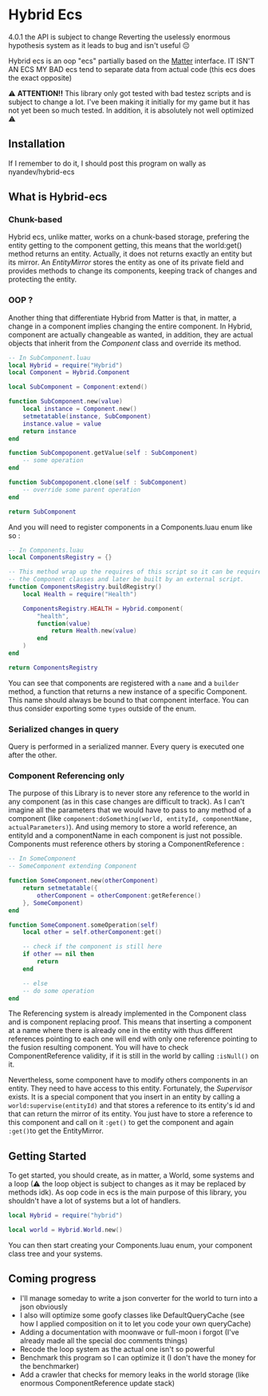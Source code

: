 # Hybrid Ecs
4.0.1
the API is subject to change
Reverting the uselessly enormous hypothesis system as it leads to bug and isn't useful 😔

Hybrid ecs is an oop "ecs" partially based on the [Matter](https://github.com/matter-ecs/matter) interface.
IT ISN'T AN ECS MY BAD
ecs tend to separate data from actual code (this ecs does the exact opposite)

⚠ **ATTENTION!!** This library only got tested with bad testez scripts and is subject to change a lot. I've been making it initially for my game but it has not yet been so much tested. In addition, it is absolutely not well optimized ⚠

## Installation
If I remember to do it, I should post this program on wally as nyandev/hybrid-ecs

## What is Hybrid-ecs

### Chunk-based
Hybrid ecs, unlike matter, works on a chunk-based storage, prefering the entity getting to the component getting, this means that the world:get() method returns an entity. Actually, it does not returns exactly an entity but its mirror. An *EntityMirror* stores the entity as one of its private field and provides methods to change its components, keeping track of changes and protecting the entity.

### OOP ?
Another thing that differentiate Hybrid from Matter is that, in matter, a change in a component implies changing the entire component. In Hybrid, component are actually changeable as wanted, in addition, they are actual objects that inherit from the *Component* class and override its method.

```lua
-- In SubComponent.luau
local Hybrid = require("Hybrid")
local Component = Hybrid.Component

local SubComponent = Component:extend()

function SubComponent.new(value)
    local instance = Component.new()
    setmetatable(instance, SubComponent)
    instance.value = value
    return instance
end

function SubCompoponent.getValue(self : SubComponent)
    -- some operation
end

function SubCompoponent.clone(self : SubComponent)
    -- override some parent operation
end

return SubComponent
```

And you will need to register components in a Components.luau enum like so :
```lua
-- In Components.luau
local ComponentsRegistry = {}

-- This method wrap up the requires of this script so it can be required by
-- the Component classes and later be built by an external script.
function ComponentsRegistry.buildRegistry()
    local Health = require("Health")

    ComponentsRegistry.HEALTH = Hybrid.component(
        "health",
        function(value)
            return Health.new(value)
        end
    )
end

return ComponentsRegistry
```
You can see that components are registered with a ``name`` and a ``builder`` method, a function that returns a new instance of a specific Component. This name should always be bound to that component interface. You can thus consider exporting some ``types`` outside of the enum.

### Serialized changes in query
Query is performed in a serialized manner. Every query is executed one after the other.

### Component Referencing only
The purpose of this Library is to never store any reference to the world in any component (as in this case changes are difficult to track).
As I can't imagine all the parameters that we would have to pass to any method of a component (like ``component:doSomething(world, entityId, componentName, actualParameters)``). And using memory to store a world reference, an entityId and a componentName in each component is just not possible. 
Components must reference others by storing a ComponentReference :

```lua
-- In SomeComponent
-- SomeComponent extending Component

function SomeComponent.new(otherComponent)
    return setmetatable({
        otherComponent = otherComponent:getReference()
    }, SomeComponent)
end

function SomeComponent.someOperation(self)
    local other = self.otherComponent:get()

    -- check if the component is still here
    if other == nil then
        return
    end

    -- else
    -- do some operation
end
```
The Referencing system is already implemented in the Component class and is component replacing proof. This means that inserting a component at a name where there is already one in the entity with thus different references pointing to each one will end with only one reference pointing to the fusion resulting component.
You will have to check ComponentReference validity, if it is still in the world by calling ``:isNull()`` on it.

Nevertheless, some component have to modify others components in an entity. They need to have access to this entity. Fortunately, the *Supervisor* exists. It is a special component that you insert in an entity by calling a ``world:supervise(entityId)`` and that stores a reference to its entity's id and that can return the mirror of its entity. You just have to store a reference to this component and call on it ``:get()`` to get the component and again ``:get()``to get the EntityMirror.

## Getting Started
To get started, you should create, as in matter, a World, some systems and a loop (⚠ the loop object is subject to changes as it may be replaced by methods idk). As oop code in ecs is the main purpose of this library, you shouldn't have a lot of systems but a lot of handlers.

```lua
local Hybrid = require("hybrid")

local world = Hybrid.World.new()
```

You can then start creating your Components.luau enum, your component class tree and your systems.

## Coming progress
- I'll manage someday to write a json converter for the world to turn into a json obviously
- I also will optimize some goofy classes like DefaultQueryCache (see how I applied composition on it to let you code your own queryCache)
- Adding a documentation with moonwave or full-moon i forgot (I've already made all the special doc comments things)
- Recode the loop system as the actual one isn't so powerful
- Benchmark this program so I can optimize it (I don't have the money for the benchmarker)
- Add a crawler that checks for memory leaks in the world storage (like enormous ComponentReference update stack)